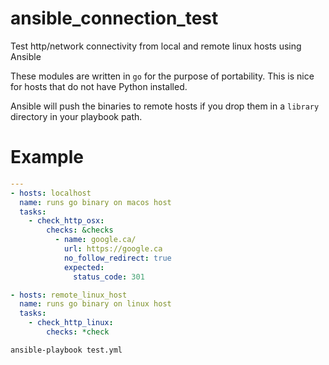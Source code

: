 # ansible_connection_test
Test http/network connectivity from local and remote linux hosts using Ansible

These modules are written in `go` for the purpose of portability. This is nice for hosts that do not have Python installed.

Ansible will push the binaries to remote hosts if you drop them in a `library` directory in your playbook path.

# Example
```yaml
---
- hosts: localhost
  name: runs go binary on macos host
  tasks:
    - check_http_osx:
        checks: &checks
          - name: google.ca/
            url: https://google.ca
            no_follow_redirect: true
            expected:
              status_code: 301

- hosts: remote_linux_host
  name: runs go binary on linux host
  tasks:
    - check_http_linux:
        checks: *check
```

```sh
ansible-playbook test.yml
```

